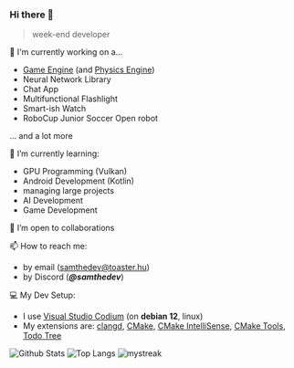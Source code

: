### Hi there 👋

> week-end developer

<!--
**VS-dev-cpu/VS-dev-cpu** is a ✨ _special_ ✨ repository because its `README.md` (this file) appears on your GitHub profile.

Here are some ideas to get you started:

- 🔭 I’m currently working on ...
- 🌱 I’m currently learning ...
- 👯 I’m looking to collaborate on ...
- 🤔 I’m looking for help with ...
- 💬 Ask me about ...
- 📫 How to reach me: ...
- 😄 Pronouns: ...
- ⚡ Fun fact: ...
-->

🔭 I'm currently working on a...
- [Game Engine](https://github.com/VS-dev-cpu/Graphite) (and [Physics Engine](https://github.com/VS-dev-cpu/Carbon))
- Neural Network Library
- Chat App
- Multifunctional Flashlight
- Smart-ish Watch
- RoboCup Junior Soccer Open robot

... and a lot more

🌱 I’m currently learning:
- GPU Programming (Vulkan)
- Android Development (Kotlin)
- managing large projects
- AI Development
- Game Development

👯 I’m open to collaborations 

📫 How to reach me:
- by email (samthedev@toaster.hu)
- by Discord (***@samthedev***)

💻 My Dev Setup:
- I use [Visual Studio Codium](https://vscodium.com/) (on **debian 12**, linux)
- My extensions are: [clangd](https://open-vsx.org/extension/llvm-vs-code-extensions/vscode-clangd), [CMake](https://open-vsx.org/extension/twxs/cmake), [CMake IntelliSense](https://open-vsx.org/extension/KylinIdeTeam/cmake-intellisence), [CMake Tools](https://open-vsx.org/extension/ms-vscode/cmake-tools), [Todo Tree](https://open-vsx.org/vscode/item?itemName=Gruntfuggly.todo-tree)

![Github Stats](https://github-readme-stats.vercel.app/api?username=VS-dev-cpu&count_private=true&hide=issues)
![Top Langs](https://github-readme-stats.vercel.app/api/top-langs/?username=VS-dev-cpu&layout=compact)
<img src="https://github-readme-streak-stats.herokuapp.com/?user=VS-dev-cpu&theme=tokyonight" alt="mystreak"/>
